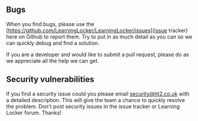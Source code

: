 ## Bugs
When you find bugs, please use the [https://github.com/LearningLocker/LearningLocker/issues](issue tracker) here on Github to report them. Try to put in as much detail as you can so we can quickly debug and find a solution.

If you are a developer and would like to submit a pull request, please do as we appreciate all the help we can get.

## Security vulnerabilities

If you find a security issue could you please email security@ht2.co.uk with a detailed description. This will give the team a chance to quickly resolve the problem. Don't post security issues in the issue tracker or Learning Locker forum. Thanks!
